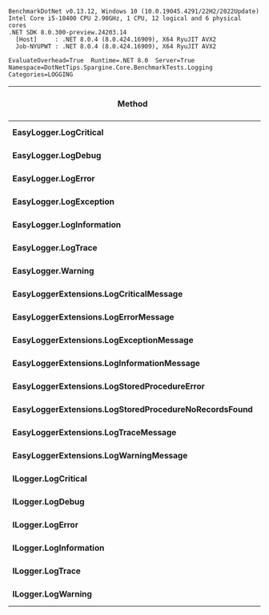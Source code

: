 ```

BenchmarkDotNet v0.13.12, Windows 10 (10.0.19045.4291/22H2/2022Update)
Intel Core i5-10400 CPU 2.90GHz, 1 CPU, 12 logical and 6 physical cores
.NET SDK 8.0.300-preview.24203.14
  [Host]     : .NET 8.0.4 (8.0.424.16909), X64 RyuJIT AVX2
  Job-NYUPWT : .NET 8.0.4 (8.0.424.16909), X64 RyuJIT AVX2

EvaluateOverhead=True  Runtime=.NET 8.0  Server=True  
Namespace=DotNetTips.Spargine.Core.BenchmarkTests.Logging  Categories=LOGGING  

```
| Method                                                | Mean      | Error     | StdDev    | StdErr    | Median    | Min       | Q1        | Q3        | Max       | Op/s          | CI99.9% Margin | Iterations | Kurtosis | MValue | Skewness | Rank | LogicalGroup | Baseline | Code Size | Completed Work Items | Lock Contentions | Exceptions | Allocated |
|------------------------------------------------------ |----------:|----------:|----------:|----------:|----------:|----------:|----------:|----------:|----------:|--------------:|---------------:|-----------:|---------:|-------:|---------:|-----:|------------- |--------- |----------:|---------------------:|-----------------:|-----------:|----------:|
| **EasyLogger.LogCritical**                                |  **2.279 ns** | **0.0148 ns** | **0.0138 ns** | **0.0036 ns** |  **2.279 ns** |  **2.238 ns** |  **2.275 ns** |  **2.287 ns** |  **2.297 ns** | **438,786,870.3** |      **0.0148 ns** |      **15.00** |    **5.524** |  **2.000** |  **-1.4616** |    **2** | *****            | **No**       |     **350 B** |                    **-** |                **-** |          **-** |         **-** |
| **EasyLogger.LogDebug**                                   |  **2.034 ns** | **0.0154 ns** | **0.0137 ns** | **0.0037 ns** |  **2.037 ns** |  **1.996 ns** |  **2.034 ns** |  **2.042 ns** |  **2.046 ns** | **491,662,702.1** |      **0.0154 ns** |      **14.00** |    **4.848** |  **2.000** |  **-1.6806** |    **1** | *****            | **No**       |     **340 B** |                    **-** |                **-** |          **-** |         **-** |
| **EasyLogger.LogError**                                   |  **2.050 ns** | **0.0167 ns** | **0.0156 ns** | **0.0040 ns** |  **2.055 ns** |  **1.999 ns** |  **2.045 ns** |  **2.058 ns** |  **2.065 ns** | **487,834,934.7** |      **0.0167 ns** |      **15.00** |    **7.370** |  **2.000** |  **-2.1135** |    **1** | *****            | **No**       |     **340 B** |                    **-** |                **-** |          **-** |         **-** |
| **EasyLogger.LogException**                               |  **2.284 ns** | **0.0132 ns** | **0.0123 ns** | **0.0032 ns** |  **2.281 ns** |  **2.268 ns** |  **2.276 ns** |  **2.293 ns** |  **2.309 ns** | **437,812,086.4** |      **0.0132 ns** |      **15.00** |    **2.111** |  **2.000** |   **0.5467** |    **2** | *****            | **No**       |     **350 B** |                    **-** |                **-** |          **-** |         **-** |
| **EasyLogger.LogInformation**                             |  **2.038 ns** | **0.0197 ns** | **0.0185 ns** | **0.0048 ns** |  **2.037 ns** |  **1.979 ns** |  **2.035 ns** |  **2.050 ns** |  **2.058 ns** | **490,623,844.9** |      **0.0197 ns** |      **15.00** |    **7.386** |  **2.000** |  **-2.0532** |    **1** | *****            | **No**       |     **340 B** |                    **-** |                **-** |          **-** |         **-** |
| **EasyLogger.LogTrace**                                   |  **2.038 ns** | **0.0238 ns** | **0.0211 ns** | **0.0056 ns** |  **2.041 ns** |  **1.989 ns** |  **2.032 ns** |  **2.050 ns** |  **2.071 ns** | **490,773,586.6** |      **0.0238 ns** |      **14.00** |    **3.143** |  **2.000** |  **-0.8377** |    **1** | *****            | **No**       |     **331 B** |                    **-** |                **-** |          **-** |         **-** |
| **EasyLogger.Warning**                                    |  **2.071 ns** | **0.0715 ns** | **0.0597 ns** | **0.0166 ns** |  **2.056 ns** |  **1.989 ns** |  **2.044 ns** |  **2.119 ns** |  **2.200 ns** | **482,769,450.1** |      **0.0715 ns** |      **13.00** |    **2.395** |  **2.000** |   **0.5724** |    **1** | *****            | **No**       |     **340 B** |                    **-** |                **-** |          **-** |         **-** |
| **EasyLoggerExtensions.LogCriticalMessage**               |  **2.418 ns** | **0.0255 ns** | **0.0239 ns** | **0.0062 ns** |  **2.413 ns** |  **2.354 ns** |  **2.408 ns** |  **2.432 ns** |  **2.458 ns** | **413,628,102.5** |      **0.0255 ns** |      **15.00** |    **4.167** |  **2.000** |  **-0.8065** |    **3** | *****            | **No**       |     **509 B** |                    **-** |                **-** |          **-** |         **-** |
| **EasyLoggerExtensions.LogErrorMessage**                  |  **2.113 ns** | **0.0187 ns** | **0.0156 ns** | **0.0043 ns** |  **2.117 ns** |  **2.066 ns** |  **2.112 ns** |  **2.120 ns** |  **2.132 ns** | **473,184,192.5** |      **0.0187 ns** |      **13.00** |    **6.879** |  **2.000** |  **-2.0461** |    **1** | *****            | **No**       |     **490 B** |                    **-** |                **-** |          **-** |         **-** |
| **EasyLoggerExtensions.LogExceptionMessage**              |  **2.174 ns** | **0.0739 ns** | **0.0759 ns** | **0.0184 ns** |  **2.126 ns** |  **2.116 ns** |  **2.120 ns** |  **2.250 ns** |  **2.341 ns** | **460,071,997.4** |      **0.0739 ns** |      **17.00** |    **2.201** |  **2.000** |   **0.9074** |    **1** | *****            | **No**       |     **490 B** |                    **-** |                **-** |          **-** |         **-** |
| **EasyLoggerExtensions.LogInformationMessage**            |  **3.199 ns** | **0.1096 ns** | **0.3232 ns** | **0.0323 ns** |  **3.300 ns** |  **2.063 ns** |  **3.291 ns** |  **3.306 ns** |  **3.323 ns** | **312,626,094.9** |      **0.1096 ns** |     **100.00** |   **10.272** |  **2.000** |  **-3.0199** |    **5** | *****            | **No**       |     **490 B** |                    **-** |                **-** |          **-** |         **-** |
| **EasyLoggerExtensions.LogStoredProcedureError**          |  **2.455 ns** | **0.0162 ns** | **0.0136 ns** | **0.0038 ns** |  **2.459 ns** |  **2.420 ns** |  **2.453 ns** |  **2.464 ns** |  **2.469 ns** | **407,277,950.4** |      **0.0162 ns** |      **13.00** |    **3.985** |  **2.000** |  **-1.3339** |    **4** | *****            | **No**       |     **509 B** |                    **-** |                **-** |          **-** |         **-** |
| **EasyLoggerExtensions.LogStoredProcedureNoRecordsFound** |  **2.134 ns** | **0.0168 ns** | **0.0157 ns** | **0.0040 ns** |  **2.139 ns** |  **2.104 ns** |  **2.121 ns** |  **2.145 ns** |  **2.162 ns** | **468,621,261.4** |      **0.0168 ns** |      **15.00** |    **1.914** |  **2.000** |  **-0.1008** |    **1** | *****            | **No**       |     **490 B** |                    **-** |                **-** |          **-** |         **-** |
| **EasyLoggerExtensions.LogTraceMessage**                  |  **2.124 ns** | **0.0061 ns** | **0.0054 ns** | **0.0014 ns** |  **2.122 ns** |  **2.118 ns** |  **2.119 ns** |  **2.127 ns** |  **2.135 ns** | **470,863,645.3** |      **0.0061 ns** |      **14.00** |    **1.832** |  **2.000** |   **0.5185** |    **1** | *****            | **No**       |     **475 B** |                    **-** |                **-** |          **-** |         **-** |
| **EasyLoggerExtensions.LogWarningMessage**                |  **2.176 ns** | **0.0672 ns** | **0.1504 ns** | **0.0194 ns** |  **2.123 ns** |  **2.075 ns** |  **2.119 ns** |  **2.131 ns** |  **2.714 ns** | **459,470,578.3** |      **0.0672 ns** |      **60.00** |    **8.772** |  **2.000** |   **2.6511** |    **1** | *****            | **No**       |     **490 B** |                    **-** |                **-** |          **-** |         **-** |
| **ILogger.LogCritical**                                   | **21.955 ns** | **0.1423 ns** | **0.1331 ns** | **0.0344 ns** | **21.995 ns** | **21.682 ns** | **21.956 ns** | **22.022 ns** | **22.112 ns** |  **45,548,147.4** |      **0.1423 ns** |      **15.00** |    **2.740** |  **2.000** |  **-1.0848** |    **7** | *****            | **No**       |     **310 B** |                    **-** |                **-** |          **-** |         **-** |
| **ILogger.LogDebug**                                      | **21.436 ns** | **0.0887 ns** | **0.0830 ns** | **0.0214 ns** | **21.454 ns** | **21.177 ns** | **21.419 ns** | **21.474 ns** | **21.544 ns** |  **46,650,326.1** |      **0.0887 ns** |      **15.00** |    **6.545** |  **2.000** |  **-1.8352** |    **6** | *****            | **No**       |     **310 B** |                    **-** |                **-** |          **-** |         **-** |
| **ILogger.LogError**                                      | **21.199 ns** | **0.4538 ns** | **0.5044 ns** | **0.1157 ns** | **20.951 ns** | **20.578 ns** | **20.890 ns** | **21.672 ns** | **22.015 ns** |  **47,170,929.2** |      **0.4538 ns** |      **19.00** |    **1.514** |  **2.833** |   **0.4862** |    **6** | *****            | **No**       |     **310 B** |                    **-** |                **-** |          **-** |         **-** |
| **ILogger.LogInformation**                                | **22.599 ns** | **0.1475 ns** | **0.1379 ns** | **0.0356 ns** | **22.607 ns** | **22.191 ns** | **22.573 ns** | **22.675 ns** | **22.779 ns** |  **44,248,773.9** |      **0.1475 ns** |      **15.00** |    **5.500** |  **2.000** |  **-1.5182** |    **8** | *****            | **No**       |     **310 B** |                    **-** |                **-** |          **-** |         **-** |
| **ILogger.LogTrace**                                      | **21.104 ns** | **0.1069 ns** | **0.1000 ns** | **0.0258 ns** | **21.097 ns** | **20.847 ns** | **21.062 ns** | **21.162 ns** | **21.286 ns** |  **47,383,422.1** |      **0.1069 ns** |      **15.00** |    **3.928** |  **2.000** |  **-0.5589** |    **6** | *****            | **No**       |     **307 B** |                    **-** |                **-** |          **-** |         **-** |
| **ILogger.LogWarning**                                    | **21.120 ns** | **0.1508 ns** | **0.1178 ns** | **0.0340 ns** | **21.148 ns** | **20.852 ns** | **21.143 ns** | **21.179 ns** | **21.223 ns** |  **47,349,044.7** |      **0.1508 ns** |      **12.00** |    **3.363** |  **2.000** |  **-1.4089** |    **6** | *****            | **No**       |     **310 B** |                    **-** |                **-** |          **-** |         **-** |
